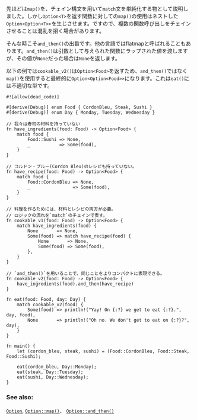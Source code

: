 <!-- `map()` was described as a chainable way to simplify `match` statements.
However, using `map()` on a function that returns an `Option<T>` results
in the nested `Option<Option<T>>`. Chaining multiple calls together can
then become confusing. -->
先ほどは`map()`を、チェイン構文を用いて`match`文を単純化する物として説明しました。しかし`Option<T>`を返す関数に対しての`map()`の使用はネストした`Option<Option<T>>`を生じさせます。ですので、複数の関数呼び出しをチェインさせることは混乱を招く場合があります。

<!-- That's where `and_then()` comes in. Known in some languages as flatmap, `and_then()` calls its function input with the wrapped value or returns `None` if the `Option` is `None`. -->
そんな時こそ`and_then()`の出番です。他の言語ではflatmapと呼ばれることもあります。`and_then()`は引数として与えられた関数にラップされた値を渡しますが、その値が`None`だった場合は`None`を返します。

<!-- In the following example, `cookable_v2()` results in an `Option<Food>`.
Using `map()` instead of `and_then()` would have given an `Option<Option<Food>>`,
which is an invalid type for `eat()`. -->
以下の例では`cookable_v2()`は`Option<Food>`を返すため、`and_then()`ではなく`map()`を使用すると最終的に`Option<Option<Food>>`になります。これは`eat()`には不適切な型です。

``` rust,editable
#![allow(dead_code)]

#[derive(Debug)] enum Food { CordonBleu, Steak, Sushi }
#[derive(Debug)] enum Day { Monday, Tuesday, Wednesday }

// 我々は寿司の材料を持っていない
fn have_ingredients(food: Food) -> Option<Food> {
    match food {
        Food::Sushi => None,
        _           => Some(food),
    }
}

// コルドン・ブルー(Cordon Bleu)のレシピも持っていない。
fn have_recipe(food: Food) -> Option<Food> {
    match food {
        Food::CordonBleu => None,
        _                => Some(food),
    }
}

// 料理を作るためには、材料とレシピの両方が必要。
// ロジックの流れを`match`のチェインで表す。
fn cookable_v1(food: Food) -> Option<Food> {
    match have_ingredients(food) {
        None       => None,
        Some(food) => match have_recipe(food) {
            None       => None,
            Some(food) => Some(food),
        },
    }
}

// `and_then()`を用いることで、同じことをよりコンパクトに表現できる。
fn cookable_v2(food: Food) -> Option<Food> {
    have_ingredients(food).and_then(have_recipe)
}

fn eat(food: Food, day: Day) {
    match cookable_v2(food) {
        Some(food) => println!("Yay! On {:?} we get to eat {:?}.", day, food),
        None       => println!("Oh no. We don't get to eat on {:?}?", day),
    }
}

fn main() {
    let (cordon_bleu, steak, sushi) = (Food::CordonBleu, Food::Steak, Food::Sushi);

    eat(cordon_bleu, Day::Monday);
    eat(steak, Day::Tuesday);
    eat(sushi, Day::Wednesday);
}

```

### See also:

[`Option`][option], [`Option::map()`][map]、 [`Option::and_then()`][and_then]

[option]: http://doc.rust-lang.org/std/option/enum.Option.html
[map]: http://doc.rust-lang.org/std/option/enum.Option.html#method.map
[and_then]: http://doc.rust-lang.org/std/option/enum.Option.html#method.and_then
